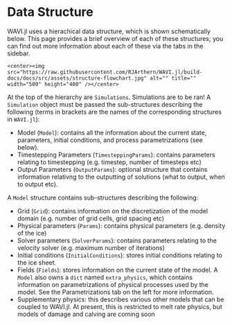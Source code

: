 # Data Structure

WAVI.jl uses a hierachical data structure, which is shown schematically below. This page provides a brief overview of each of these structures; you can find out more information about each of these via the tabs in the sidebar.

```@raw html
<center><img src="https://raw.githubusercontent.com/RJArthern/WAVI.jl/build-docs/docs/src/assets/structure-flowchart.jpg" alt="" title="" width="500" height="400" /></center>
```



At the top of the hierarchy are `Simulations`. Simulations are to be ran! A `Simulation` object must be passed the sub-structures describing the following (terms in brackets are the names of the corresponding structures in `WAVI.jl`):
- Model (`Model`):  contains all the information about the current state, parameters, initial conditions, and process parametrizations (see below).
- Timestepping Parameters (`TimesteppingParams`): contains parameters relating to timestepping (e.g. timestep, number of timesteps etc)
-  Output Parameters (`OutputParams`): optional structure that contains information relativng to the outputting of solutions (what to output, when to output etc).

A `Model` structure contains sub-structures describing the following:
- Grid (`Grid`): contains information on the discretization of the model domain (e.g. number of grid cells, grid spacing etc)
- Physical parameters (`Params`): contains physical parameters (e.g. density of the ice)
- Solver parameters (`SolverParams`): contains parameters relating to the velocity solver (e.g. maximum number of iterations)
- Initial conditions (`InitialConditions`): stores initial conditions relating to the ice sheet.
- Fields (`Fields`): stores information on the current state of the model.
A `Model` also owns a `dict` named `extra_physics`, which contains information on parametrizations of physical processes used by the model. See the Parametrizations tab on the left for more information.
- Supplementary physics: this describes various other models that can be coupled to WAVI.jl. At present, this is restricted to melt rate physics, but models of damage and calving are coming soon
